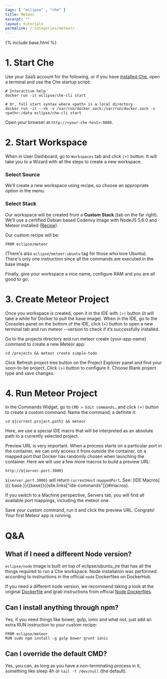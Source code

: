 ```yaml
---
tags: [ "eclipse" , "che" ]
title: Meteor
excerpt: ""
layout: tutorials
permalink: /:categories/meteor/
---
```

{% include base.html %}
# 1. Start Che  

Use your SaaS account for the following, or if you have [installed Che]({{base}}{{site.links["setup-getting-started"]}}), open a terminal and use the Che startup script:

```shell  
# Interactive help
docker run -it eclipse/che-cli start

# Or, full start syntax where <path> is a local directory
docker run -it --rm -v /var/run/docker.sock:/var/run/docker.sock -v <path>:/data eclipse/che-cli start
```

Open your browser at `http://<your-che-host>:8080`.

# 2. Start Workspace  
When in User Dashboard, go to `Workspaces` tab and click `(+)` button. It will take you to a Wizard with all the steps to create a new workspace.

### Select Source
We’ll create a new workspace using recipe, so choose an appropriate option in the menu.

### Select Stack
Our workspace will be created from a **Custom Stack** (tab on the far right). We’ll use a certified Debian based Codenvy image with NodeJS 5.6.0 and Meteor installed ([Recipe](https://github.com/eclipse/che-dockerfiles/blob/master/recipes/meteor/latest/Dockerfile)).

Our custom recipe will be:

`FROM eclipse/meteor`

(There's also `eclipse/meteor:ubuntu` tag for those who love Ubuntu). There's only one instruction since all the commands are executed in the base image.

Finally, give your workspace a nice name, configure RAM and you are all good to go.

# 3. Create Meteor Project  
Once you workspace is created, open it in the IDE with `(>)` button (it will take a while for Docker to pull the base image). When in the IDE, go to the Consoles panel on the bottom of the IDE, click (+) button to open a new terminal tab and run meteor --version to check if it’s successfully installed.

Go to the projects directory and run meteor create {your-app-name} command to create a new Meteor app:

`cd /projects && meteor create simple-todo`

Click Refresh project tree button on the Project Explorer panel and find your soon-to-be project. Click `(>)` button to configure it. Choose Blank project type and save changes.         

# 4. Run Meteor Project  
In the Commands Widget, go to `CMD > Edit commands…` and click `(+)` button to create a custom command. Name the command, a definite it:

`cd ${current.project.path} && meteor`

Here, we use a special IDE macro that will be interpreted as an absolute path to a currently selected project.

Preview URL is very important. When a process starts on a particular port in the container, we can only access it from outside the container, on a mapped port that Docker has randomly chosen when launching the container. Here we will use a few more macros to build a preview URL:

`http://${server.port.3000}`  

`${server.port.3000}` will return `currentHost:mappedPort`.
See: [IDE Macros]({{ base }}{{base}}{{site.links["ide-commands"]}}#macros).

If you switch to a Machine perspective, Servers tab, you will find all available port mappings, including the meteor one.

Save your custom command, run it and click the preview URL. Congrats! Your first Meteor app is running.

# Q&A  
## What if I need a different Node version?

`eclipse/node` image is built on top of eclipse/ubuntu_jre that has all the things required to run a Che workspace. Node installation was performed according to instructions in the official `node` Dockerfiles on DockerHub.

If you need a different node version, we recommend taking a look at the original [Dockerfile](https://github.com/eclipse/che-dockerfiles/blob/master/recipes/meteor/ubuntu/Dockerfile) and grab instructions from official [Node Dockerfiles](https://github.com/nodejs/docker-node/tree/0c722500f66fb5f606a57824babe9798ae98667b).

## Can I install anything through npm?

Yes, if you need things like bower, gulp, ionic and what not, just add an extra RUN instruction to your custom recipe:
```shell  
FROM eclipse/meteor
RUN sudo npm install -g gulp bower grunt ionic
```

## Can I override the default CMD?
Yes, you can, as long as you have a non-terminating process in it, something like sleep 4h or `tail -f /dev/null` (the default).
